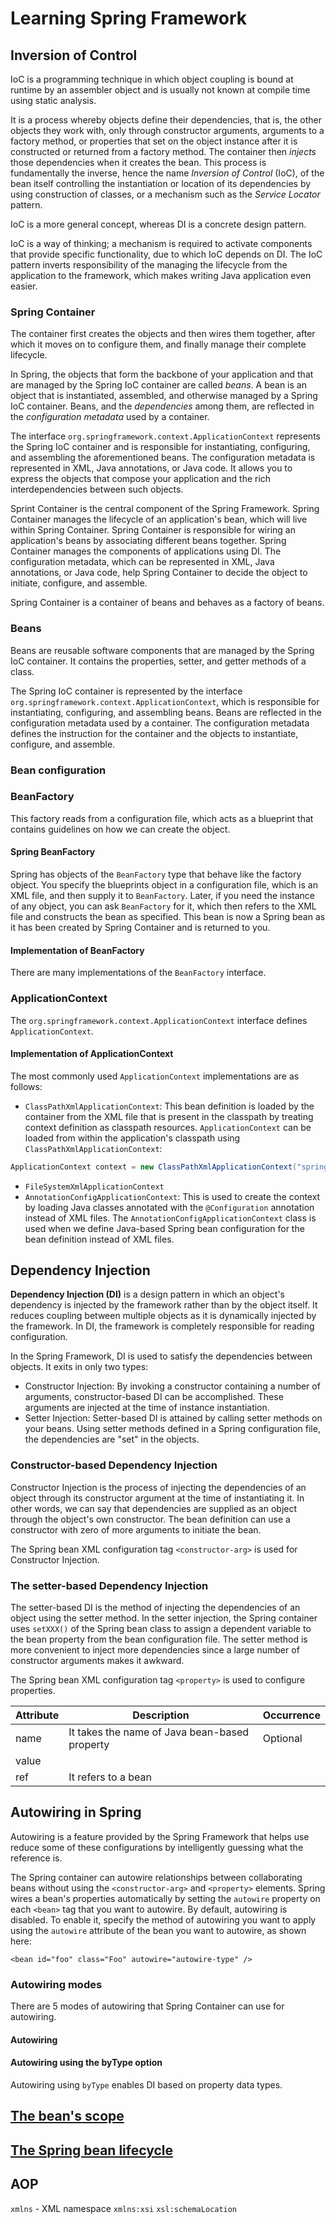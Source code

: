 # Learning Spring Framework

## Inversion of Control

IoC is a programming technique in which object coupling is bound at runtime by an assembler object and is usually not known at compile time using static analysis.

It is a process whereby objects define their dependencies, that is, the other objects they work with, only through constructor arguments, arguments to a factory method, or properties that set on the object instance after it is constructed or returned from a factory method.
The container then *injects* those dependencies when it creates the bean.
This process is fundamentally the inverse, hence the name *Inversion of Control* (IoC), of the bean itself controlling the instantiation or location of its dependencies by using construction of classes, or a mechanism such as the *Service Locator* pattern.

IoC is a more general concept, whereas DI is a concrete design pattern.

IoC is a way of thinking; a mechanism is required to activate components that provide specific functionality, due to which IoC depends on DI.
The IoC pattern inverts responsibility of the managing the lifecycle from the application to the framework, which makes writing Java application even easier.

### Spring Container

The container first creates the objects and then wires them together, after which it moves on to configure them, and finally manage their complete lifecycle.

In Spring, the objects that form the backbone of your application and that are managed by the Spring IoC container are called *beans*.
A bean is an object that is instantiated, assembled, and otherwise managed by a Spring IoC container.
Beans, and the *dependencies* among them, are reflected in the *configuration metadata* used by a container.

The interface `org.springframework.context.ApplicationContext` represents the Spring IoC container and is responsible for instantiating, configuring, and assembling the aforementioned beans.
The configuration metadata is represented in XML, Java annotations, or Java code.
It allows you to express the objects that compose your application and the rich interdependencies between such objects.

Sprint Container is the central component of the Spring Framework.
Spring Container manages the lifecycle of an application's bean, which will live within Spring Container.
Spring Container is responsible for wiring an application's beans by associating different beans together.
Spring Container manages the components of applications using DI.
The configuration metadata, which can be represented in XML, Java annotations, or Java code, help Spring Container to decide the object to initiate, configure, and assemble.

Spring Container is a container of beans and behaves as a factory of beans.

### Beans

Beans are reusable software components that are managed by the Spring IoC container.
It contains the properties, setter, and getter methods of a class.

The Spring IoC container is represented by the interface `org.springframework.context.ApplicationContext`, which is responsible for instantiating, configuring, and assembling beans.
Beans are reflected in the configuration metadata used by a container.
The configuration metadata defines the instruction for the container and the objects to instantiate, configure, and assemble.

### Bean configuration

### BeanFactory

This factory reads from a configuration file, which acts as a blueprint that contains guidelines on how we can create the object.

#### Spring BeanFactory

Spring has objects of the `BeanFactory` type that behave like the factory object.
You specify the blueprints object in a configuration file, which is an XML file, and then supply it to `BeanFactory`.
Later, if you need the instance of any object, you can ask `BeanFactory` for it, which then refers to the XML file and constructs the bean as specified.
This bean is now a Spring bean as it has been created by Spring Container and is returned to you.

#### Implementation of BeanFactory

There are many implementations of the `BeanFactory` interface.

### ApplicationContext

The `org.springframework.context.ApplicationContext` interface defines `ApplicationContext`.

#### Implementation of ApplicationContext

The most commonly used `ApplicationContext` implementations are as follows:
* `ClassPathXmlApplicationContext`: This bean definition is loaded by the container from the XML file that is present in the classpath by treating context definition as classpath resources.
`ApplicationContext` can be loaded from within the application's classpath using `ClassPathXmlApplicationContext`:
```java
ApplicationContext context = new ClassPathXmlApplicationContext("spring-beans.xml");
```
* `FileSystemXmlApplicationContext`
* `AnnotationConfigApplicationContext`: This is used to create the context by loading Java classes annotated with the `@Configuration` annotation instead of XML files.
The `AnnotationConfigApplicationContext` class is used when we define Java-based Spring bean configuration for the bean definition instead of XML files.

## Dependency Injection

**Dependency Injection (DI)** is a design pattern in which an object's dependency is injected by the framework rather than by the object itself.
It reduces coupling between multiple objects as it is dynamically injected by the framework.
In DI, the framework is completely responsible for reading configuration.

In the Spring Framework, DI is used to satisfy the dependencies between objects.
It exits in only two types:
* Constructor Injection: By invoking a constructor containing a number of arguments, constructor-based DI can be accomplished.
These arguments are injected at the time of instance instantiation.
* Setter Injection: Setter-based DI is attained by calling setter methods on your beans.
Using setter methods defined in a Spring configuration file, the dependencies are "set" in the objects.

### Constructor-based Dependency Injection

Constructor Injection is the process of injecting the dependencies of an object through its constructor argument at the time of instantiating it.
In other words, we can say that dependencies are supplied as an object through the object's own constructor.
The bean definition can use a constructor with zero of more arguments to initiate the bean.

The Spring bean XML configuration tag `<constructor-arg>` is used for Constructor Injection.

### The setter-based Dependency Injection

The setter-based DI is the method of injecting the dependencies of an object using the setter method.
In the setter injection, the Spring container uses `setXXX()` of the Spring bean class to assign a dependent variable to the bean property from the bean configuration file.
The setter method is more convenient to inject more dependencies since a large number of constructor arguments makes it awkward.

The Spring bean XML configuration tag `<property>` is used to configure properties.

| Attribute | Description | Occurrence |
| --------- | ----------- | ---------- |
| name | It takes the name of Java bean-based property | Optional |
| value | | |
| ref | It refers to a bean | |

## Autowiring in Spring

Autowiring is a feature provided by the Spring Framework that helps use reduce some of these configurations by intelligently guessing what the reference is.

The Spring container can autowire relationships between collaborating beans without using the `<constructor-arg>` and `<property>` elements.
Spring wires a bean's properties automatically by setting the `autowire` property on each `<bean>` tag that you want to autowire.
By default, autowiring is disabled.
To enable it, specify the method of autowiring you want to apply using the `autowire` attribute of the bean you want to autowire, as shown here:
```
<bean id="foo" class="Foo" autowire="autowire-type" />
```

### Autowiring modes

There are 5 modes of autowiring that Spring Container can use for autowiring.

#### Autowiring

#### Autowiring using the byType option

Autowiring using `byType` enables DI based on property data types.

## [The bean's scope](bean_scope.md)

## [The Spring bean lifecycle](bean_lifecycle.md)

## AOP



`xmlns` - XML namespace
`xmlns:xsi`
`xsl:schemaLocation`
